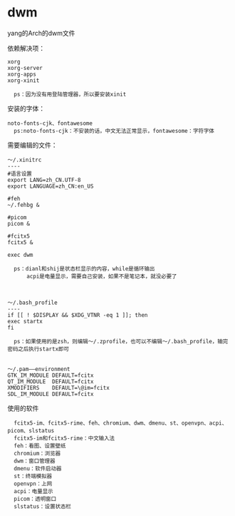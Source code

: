 # dwm

yang的Arch的dwm文件   

依赖解决项：  

    xorg  
    xorg-server  
    xorg-apps  
    xorg-xinit  
    
      ps：因为没有用登陆管理器，所以要安装xinit
  
安装的字体：  
  
    noto-fonts-cjk、fontawesome    
      ps:noto-fonts-cjk：不安装的话，中文无法正常显示，fontawesome：字符字体

需要编辑的文件：   
    
    ～/.xinitrc
    ----    
    #语言设置
    export LANG=zh_CN.UTF-8    
    export LANGUAGE=zh_CN:en_US    
    
    #feh    
    ~/.fehbg &

    #picom
    picom &

    #fcitx5
    fcitx5 &

    exec dwm
      
      ps：dianl和shij是状态栏显示的内容，while是循环输出  
          acpi是电量显示，需要自己安装，如果不是笔记本，就没必要了     
      
     
      
    ～/.bash_profile
    ----
    if [[ ! $DISPLAY && $XDG_VTNR -eq 1 ]]; then
    exec startx
    fi
    
      ps：如果使用的是zsh，则编辑～/.zprofile，也可以不编辑～/.bash_profile，输完密码之后执行startx即可
      
      
    ～/.pam——environment    
    GTK_IM_MODULE DEFAULT=fcitx
    QT_IM_MODULE  DEFAULT=fcitx
    XMODIFIERS    DEFAULT=\@im=fcitx
    SDL_IM_MODULE DEFAULT=fcitx
  
  使用的软件  
      
      fcitx5-im、fcitx5-rime、feh、chromium、dwm、dmenu、st、openvpn、acpi、picom、slstatus    
      fcitx5-im和fcitx5-rime：中文输入法    
      feh：看图、设置壁纸    
      chromium：浏览器
      dwm：窗口管理器
      dmenu：软件启动器
      st：终端模拟器
      openvpn：上网
      acpi：电量显示
      picom：透明窗口
      slstatus：设置状态栏
